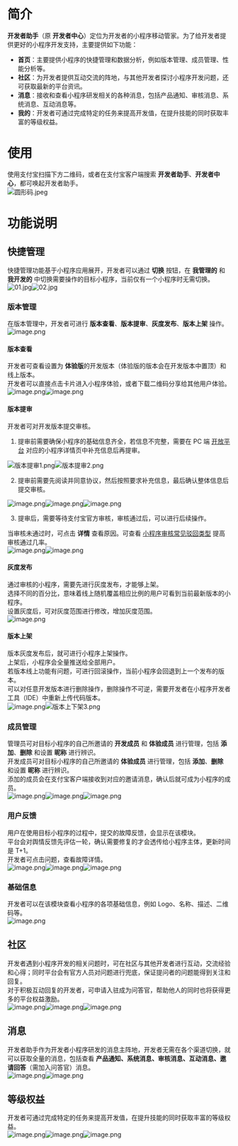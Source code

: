 # 简介

**开发者助手**（原 **开发者中心**）定位为开发者的小程序移动管家。为了给开发者提供更好的小程序开发支持，主要提供如下功能：

- **首页**：主要提供小程序的快捷管理和数据分析，例如版本管理、成员管理、性能分析等。
- **社区**：为开发者提供互动交流的阵地，与其他开发者探讨小程序开发问题，还可获取最新的平台资讯。
- **消息**：接收和查看小程序研发相关的各种消息，包括产品通知、审核消息、系统消息、互动消息等。
- **我的**：开发者可通过完成特定的任务来提高开发值，在提升技能的同时获取丰富的等级权益。

# 使用

使用支付宝扫描下方二维码，或者在支付宝客户端搜索 **开发者助手**、**开发者中心**，都可唤起开发者助手。<br />![圆形码.jpeg](https://gw.alipayobjects.com/mdn/rms_8ea4e2/afts/img/A*_54PQ6ZIDvoAAAAAAAAAAAAAARQnAQ)

# 功能说明

## 快捷管理

快捷管理功能基于小程序应用展开，开发者可以通过 **切换** 按钮，在 **我管理的** 和 **我开发的** 中切换需要操作的目标小程序，当前仅有一个小程序时无需切换。<br />![01.jpg](https://gw.alipayobjects.com/mdn/rms_8ea4e2/afts/img/A*310RRYq_mVkAAAAAAAAAAAAAARQnAQ)![02.jpg](https://gw.alipayobjects.com/mdn/rms_8ea4e2/afts/img/A*plC1Q49tSM0AAAAAAAAAAAAAARQnAQ)

### 版本管理

在版本管理中，开发者可进行 **版本查看**、**版本提审**、**灰度发布**、**版本上架** 操作。<br />![image.png](https://gw.alipayobjects.com/mdn/rms_8ea4e2/afts/img/A*MkbhS6_kKwQAAAAAAAAAAAAAARQnAQ)

#### 版本查看

开发者可查看设置为 **体验版**的开发版本（体验版的版本会在开发版本中置顶）和线上版本。<br />开发者可以直接点击卡片进入小程序体验，或者下载二维码分享给其他用户体验。<br />![image.png](https://gw.alipayobjects.com/mdn/rms_8ea4e2/afts/img/A*WHD2S6o8QpwAAAAAAAAAAAAAARQnAQ)![image.png](https://gw.alipayobjects.com/mdn/rms_8ea4e2/afts/img/A*gTLdTbyIdVcAAAAAAAAAAAAAARQnAQ)

#### 版本提审

开发者可对开发版本提交审核。

1. 提审前需要确保小程序的基础信息齐全，若信息不完整，需要在 PC 端 [开放平台](https://open.alipay.com/dev/workspace) 对应的小程序详情页中补充信息后再提审。

![版本提审1.png](https://gw.alipayobjects.com/mdn/rms_8ea4e2/afts/img/A*zhX1QJXcCUUAAAAAAAAAAAAAARQnAQ)![版本提审2.png](https://gw.alipayobjects.com/mdn/rms_8ea4e2/afts/img/A*WrN6Rb4G6mEAAAAAAAAAAAAAARQnAQ)

2. 提审前需要先阅读并同意协议，然后按照要求补充信息，最后确认整体信息后提交审核。

![image.png](https://gw.alipayobjects.com/mdn/rms_8ea4e2/afts/img/A*fTAKT63EhoUAAAAAAAAAAAAAARQnAQ)![image.png](https://gw.alipayobjects.com/mdn/rms_8ea4e2/afts/img/A*sLizQrbCGdcAAAAAAAAAAAAAARQnAQ)![image.png](https://gw.alipayobjects.com/mdn/rms_8ea4e2/afts/img/A*JvUaRKZVQcMAAAAAAAAAAAAAARQnAQ)

3. 提审后，需要等待支付宝官方审核，审核通过后，可以进行后续操作。

当审核未通过时，可点击 **详情** 查看原因。可查看 [小程序审核常见驳回类型](https://opendocs.alipay.com/mini/introduce/hftvrq) 提高审核通过几率。<br />![image.png](https://gw.alipayobjects.com/mdn/rms_8ea4e2/afts/img/A*AqpESKSeqJUAAAAAAAAAAAAAARQnAQ)![image.png](https://gw.alipayobjects.com/mdn/rms_8ea4e2/afts/img/A*Li3tRa5GJcEAAAAAAAAAAAAAARQnAQ)

#### 灰度发布

通过审核的小程序，需要先进行灰度发布，才能够上架。<br />选择不同的百分比，意味着线上随机覆盖相应比例的用户可看到当前最新版本的小程序。<br />设置灰度后，可对灰度范围进行修改，增加灰度范围。<br />![image.png](https://gw.alipayobjects.com/mdn/rms_8ea4e2/afts/img/A*5oO9TZlvNzgAAAAAAAAAAAAAARQnAQ)

#### 版本上架

版本灰度发布后，就可进行小程序上架操作。<br />上架后，小程序会全量推送给全部用户。<br />若版本线上功能有问题，可进行回滚操作，当前小程序会回退到上一个发布的版本。<br />可以对任意开发版本进行删除操作，删除操作不可逆，需要开发者在小程序开发者工具（IDE）中重新上传代码版本。<br />![image.png](https://gw.alipayobjects.com/mdn/rms_8ea4e2/afts/img/A*F9-HR6hWpCkAAAAAAAAAAAAAARQnAQ)![版本上下架3.png](https://gw.alipayobjects.com/mdn/rms_8ea4e2/afts/img/A*pm80Ra0fzh4AAAAAAAAAAAAAARQnAQ)

### 成员管理

管理员可对目标小程序的自己所邀请的 **开发成员** 和 **体验成员** 进行管理，包括 **添加**、**删除** 和设置 **昵称** 进行辨识。<br />开发成员可对目标小程序的自己所邀请的 **体验成员** 进行管理，包括 **添加**、**删除** 和设置 **昵称** 进行辨识。<br />添加的成员会在支付宝客户端接收到对应的邀请消息，确认后就可成为小程序的成员。<br />![image.png](https://gw.alipayobjects.com/mdn/rms_8ea4e2/afts/img/A*Pj9VTKZ6LOoAAAAAAAAAAAAAARQnAQ)![image.png](https://gw.alipayobjects.com/mdn/rms_8ea4e2/afts/img/A*5q6vRLYd1M8AAAAAAAAAAAAAARQnAQ)![image.png](https://gw.alipayobjects.com/mdn/rms_8ea4e2/afts/img/A*a_Y8S7GGwK0AAAAAAAAAAAAAARQnAQ)

### 用户反馈

用户在使用目标小程序的过程中，提交的故障反馈，会显示在该模块。<br />平台会对舆情反馈先评估一轮，确认需要修复的才会透传给小程序主体，更新时间是 T+1。<br />开发者可点击问题，查看故障详情。<br />![image.png](https://gw.alipayobjects.com/mdn/rms_8ea4e2/afts/img/A*-o2OTKnY4k0AAAAAAAAAAAAAARQnAQ)![image.png](https://gw.alipayobjects.com/mdn/rms_8ea4e2/afts/img/A*QDoyR4CdCuUAAAAAAAAAAAAAARQnAQ)![image.png](https://gw.alipayobjects.com/mdn/rms_8ea4e2/afts/img/A*QOjHTYPeUgwAAAAAAAAAAAAAARQnAQ)

### 基础信息

开发者可以在该模块查看小程序的各项基础信息，例如 Logo、名称、描述、二维码等。<br />![image.png](https://gw.alipayobjects.com/mdn/rms_8ea4e2/afts/img/A*jinxRrtJATkAAAAAAAAAAAAAARQnAQ)

## 社区

开发者遇到小程序开发的相关问题时，可在社区与其他开发者进行互动，交流经验和心得；同时平台会有官方人员对问题进行兜底，保证提问者的问题能得到关注和回复。<br />对于积极互动回复的开发者，可申请入驻成为问答官，帮助他人的同时也将获得更多的平台权益激励。<br />![image.png](https://gw.alipayobjects.com/mdn/rms_8ea4e2/afts/img/A*RwdYT5yTOesAAAAAAAAAAAAAARQnAQ)![image.png](https://gw.alipayobjects.com/mdn/rms_8ea4e2/afts/img/A*Ma4uQKJwKjUAAAAAAAAAAAAAARQnAQ)![image.png](https://gw.alipayobjects.com/mdn/rms_8ea4e2/afts/img/A*nyOITZaDGbQAAAAAAAAAAAAAARQnAQ)

## 消息

开发者助手作为开发者小程序研发的消息主阵地，开发者无需在各个渠道切换，就可以获取全量的消息，包括查看 **产品通知、系统消息、审核消息、互动消息、邀请回答**（需加入问答官）消息。<br />![image.png](https://gw.alipayobjects.com/mdn/rms_8ea4e2/afts/img/A*IJeeRLAZ3_AAAAAAAAAAAAAAARQnAQ)![image.png](https://gw.alipayobjects.com/mdn/rms_8ea4e2/afts/img/A*aAGeRJF39qgAAAAAAAAAAAAAARQnAQ)

## 等级权益

开发者可通过完成特定的任务来提高开发值，在提升技能的同时获取丰富的等级权益。<br />![image.png](https://gw.alipayobjects.com/mdn/rms_8ea4e2/afts/img/A*b6ZjQpQruZoAAAAAAAAAAAAAARQnAQ)![image.png](https://gw.alipayobjects.com/mdn/rms_8ea4e2/afts/img/A*ZhrTSr58H08AAAAAAAAAAAAAARQnAQ)![image.png](https://gw.alipayobjects.com/mdn/rms_8ea4e2/afts/img/A*OIkORolaLV8AAAAAAAAAAAAAARQnAQ)
